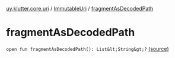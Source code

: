 [uy.klutter.core.uri](../index.md) / [ImmutableUri](index.md) / [fragmentAsDecodedPath](.)


# fragmentAsDecodedPath

`open fun fragmentAsDecodedPath(): List&lt;String&gt;?` [(source)](https://github.com/kohesive/klutter/blob/master/core-jdk6/src/main/kotlin/uy/klutter/core/uri/UriBuilder.kt#L67)



